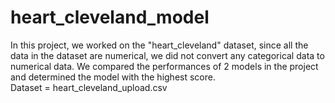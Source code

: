 # heart_cleveland_model
In this project, we worked on the "heart_cleveland" dataset, since all the data in the dataset are numerical, we did not convert any categorical data to numerical data. We compared the performances of 2 models in the project and determined the model with the highest score.<br>
Dataset = heart_cleveland_upload.csv
